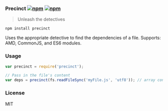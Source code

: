 ### Precinct [![npm](http://img.shields.io/npm/v/module-definition.svg)](https://npmjs.org/package/precinct) [![npm](http://img.shields.io/npm/dm/precinct.svg)](https://npmjs.org/package/precinct)

> Unleash the detectives

`npm install precinct`

Uses the appropriate detective to find the dependencies of a file.
Supports: AMD, CommonJS, and ES6 modules.

### Usage

```js
var precinct = require('precinct');

// Pass in the file's content
var deps = precinct(fs.readFileSync('myFile.js', 'utf8')); // array containing dependencies
```

### License

MIT
